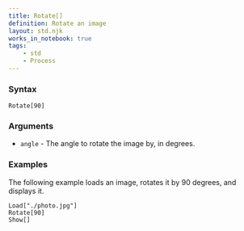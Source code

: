 ```yaml
---
title: Rotate[]
definition: Rotate an image
layout: std.njk
works_in_notebook: true
tags:
    - std
    - Process
---
```


### Syntax

```
Rotate[90]
```

### Arguments

- `angle` - The angle to rotate the image by, in degrees.

### Examples

The following example loads an image, rotates it by 90 degrees, and displays it.

```
Load["./photo.jpg"]
Rotate[90]
Show[]
```
